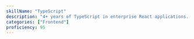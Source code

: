 ```yaml
---
skillName: "TypeScript"
description: "4+ years of TypeScript in enterprise React applications. Advanced typing, large-scale application architecture, and maintainable code practices."
categories: ["Frontend"]
proficiency: 95
---
```

